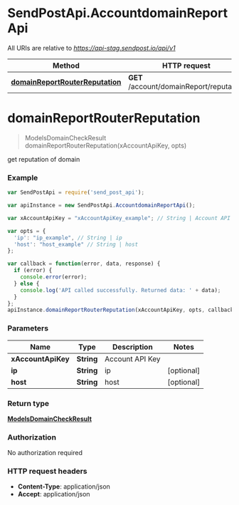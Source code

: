 # SendPostApi.AccountdomainReportApi

All URIs are relative to *https://api-stag.sendpost.io/api/v1*

Method | HTTP request | Description
------------- | ------------- | -------------
[**domainReportRouterReputation**](AccountdomainReportApi.md#domainReportRouterReputation) | **GET** /account/domainReport/reputation | 


<a name="domainReportRouterReputation"></a>
# **domainReportRouterReputation**
> ModelsDomainCheckResult domainReportRouterReputation(xAccountApiKey, opts)



get reputation of domain <br>

### Example
```javascript
var SendPostApi = require('send_post_api');

var apiInstance = new SendPostApi.AccountdomainReportApi();

var xAccountApiKey = "xAccountApiKey_example"; // String | Account API Key

var opts = { 
  'ip': "ip_example", // String | ip
  'host': "host_example" // String | host
};

var callback = function(error, data, response) {
  if (error) {
    console.error(error);
  } else {
    console.log('API called successfully. Returned data: ' + data);
  }
};
apiInstance.domainReportRouterReputation(xAccountApiKey, opts, callback);
```

### Parameters

Name | Type | Description  | Notes
------------- | ------------- | ------------- | -------------
 **xAccountApiKey** | **String**| Account API Key | 
 **ip** | **String**| ip | [optional] 
 **host** | **String**| host | [optional] 

### Return type

[**ModelsDomainCheckResult**](ModelsDomainCheckResult.md)

### Authorization

No authorization required

### HTTP request headers

 - **Content-Type**: application/json
 - **Accept**: application/json

